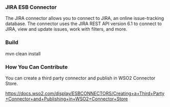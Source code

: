 ### JIRA ESB Connector

The JIRA connector allows you to connect to JIRA, an online issue-tracking database. The connector uses
the JIRA REST API version 6.1 to connect to JIRA, view and update issues, work with filters, and more.

### Build

mvn clean install

### How You Can Contribute
You can create a third party connector and publish in WSO2 Connector Store.

https://docs.wso2.com/display/ESBCONNECTORS/Creating+a+Third+Party+Connector+and+Publishing+in+WSO2+Connector+Store